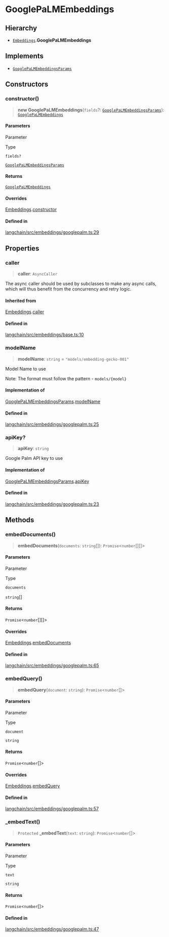 GooglePaLMEmbeddings
====================

Hierarchy[​](#hierarchy "Direct link to Hierarchy")
---------------------------------------------------

*   [`Embeddings`](/docs/api/embeddings_base/classes/Embeddings).**GooglePaLMEmbeddings**

Implements[​](#implements "Direct link to Implements")
------------------------------------------------------

*   [`GooglePaLMEmbeddingsParams`](/docs/api/embeddings_googlepalm/interfaces/GooglePaLMEmbeddingsParams)

Constructors[​](#constructors "Direct link to Constructors")
------------------------------------------------------------

### constructor()[​](#constructor "Direct link to constructor()")

> **new GooglePaLMEmbeddings**(`fields`?: [`GooglePaLMEmbeddingsParams`](/docs/api/embeddings_googlepalm/interfaces/GooglePaLMEmbeddingsParams)): [`GooglePaLMEmbeddings`](/docs/api/embeddings_googlepalm/classes/GooglePaLMEmbeddings)

#### Parameters[​](#parameters "Direct link to Parameters")

Parameter

Type

`fields?`

[`GooglePaLMEmbeddingsParams`](/docs/api/embeddings_googlepalm/interfaces/GooglePaLMEmbeddingsParams)

#### Returns[​](#returns "Direct link to Returns")

[`GooglePaLMEmbeddings`](/docs/api/embeddings_googlepalm/classes/GooglePaLMEmbeddings)

#### Overrides[​](#overrides "Direct link to Overrides")

[Embeddings](/docs/api/embeddings_base/classes/Embeddings).[constructor](/docs/api/embeddings_base/classes/Embeddings#constructor)

#### Defined in[​](#defined-in "Direct link to Defined in")

[langchain/src/embeddings/googlepalm.ts:29](https://github.com/hwchase17/langchainjs/blob/46e1734/langchain/src/embeddings/googlepalm.ts#L29)

Properties[​](#properties "Direct link to Properties")
------------------------------------------------------

### caller[​](#caller "Direct link to caller")

> **caller**: `AsyncCaller`

The async caller should be used by subclasses to make any async calls, which will thus benefit from the concurrency and retry logic.

#### Inherited from[​](#inherited-from "Direct link to Inherited from")

[Embeddings](/docs/api/embeddings_base/classes/Embeddings).[caller](/docs/api/embeddings_base/classes/Embeddings#caller)

#### Defined in[​](#defined-in-1 "Direct link to Defined in")

[langchain/src/embeddings/base.ts:10](https://github.com/hwchase17/langchainjs/blob/46e1734/langchain/src/embeddings/base.ts#L10)

### modelName[​](#modelname "Direct link to modelName")

> **modelName**: `string` = `"models/embedding-gecko-001"`

Model Name to use

Note: The format must follow the pattern - `models/{model}`

#### Implementation of[​](#implementation-of "Direct link to Implementation of")

[GooglePaLMEmbeddingsParams](/docs/api/embeddings_googlepalm/interfaces/GooglePaLMEmbeddingsParams).[modelName](/docs/api/embeddings_googlepalm/interfaces/GooglePaLMEmbeddingsParams#modelname)

#### Defined in[​](#defined-in-2 "Direct link to Defined in")

[langchain/src/embeddings/googlepalm.ts:25](https://github.com/hwchase17/langchainjs/blob/46e1734/langchain/src/embeddings/googlepalm.ts#L25)

### apiKey?[​](#apikey "Direct link to apiKey?")

> **apiKey**: `string`

Google Palm API key to use

#### Implementation of[​](#implementation-of-1 "Direct link to Implementation of")

[GooglePaLMEmbeddingsParams](/docs/api/embeddings_googlepalm/interfaces/GooglePaLMEmbeddingsParams).[apiKey](/docs/api/embeddings_googlepalm/interfaces/GooglePaLMEmbeddingsParams#apikey)

#### Defined in[​](#defined-in-3 "Direct link to Defined in")

[langchain/src/embeddings/googlepalm.ts:23](https://github.com/hwchase17/langchainjs/blob/46e1734/langchain/src/embeddings/googlepalm.ts#L23)

Methods[​](#methods "Direct link to Methods")
---------------------------------------------

### embedDocuments()[​](#embeddocuments "Direct link to embedDocuments()")

> **embedDocuments**(`documents`: `string`\[\]): `Promise`<`number`\[\]\[\]\>

#### Parameters[​](#parameters-1 "Direct link to Parameters")

Parameter

Type

`documents`

`string`\[\]

#### Returns[​](#returns-1 "Direct link to Returns")

`Promise`<`number`\[\]\[\]\>

#### Overrides[​](#overrides-1 "Direct link to Overrides")

[Embeddings](/docs/api/embeddings_base/classes/Embeddings).[embedDocuments](/docs/api/embeddings_base/classes/Embeddings#embeddocuments)

#### Defined in[​](#defined-in-4 "Direct link to Defined in")

[langchain/src/embeddings/googlepalm.ts:65](https://github.com/hwchase17/langchainjs/blob/46e1734/langchain/src/embeddings/googlepalm.ts#L65)

### embedQuery()[​](#embedquery "Direct link to embedQuery()")

> **embedQuery**(`document`: `string`): `Promise`<`number`\[\]\>

#### Parameters[​](#parameters-2 "Direct link to Parameters")

Parameter

Type

`document`

`string`

#### Returns[​](#returns-2 "Direct link to Returns")

`Promise`<`number`\[\]\>

#### Overrides[​](#overrides-2 "Direct link to Overrides")

[Embeddings](/docs/api/embeddings_base/classes/Embeddings).[embedQuery](/docs/api/embeddings_base/classes/Embeddings#embedquery)

#### Defined in[​](#defined-in-5 "Direct link to Defined in")

[langchain/src/embeddings/googlepalm.ts:57](https://github.com/hwchase17/langchainjs/blob/46e1734/langchain/src/embeddings/googlepalm.ts#L57)

### \_embedText()[​](#_embedtext "Direct link to _embedtext")

> `Protected` **\_embedText**(`text`: `string`): `Promise`<`number`\[\]\>

#### Parameters[​](#parameters-3 "Direct link to Parameters")

Parameter

Type

`text`

`string`

#### Returns[​](#returns-3 "Direct link to Returns")

`Promise`<`number`\[\]\>

#### Defined in[​](#defined-in-6 "Direct link to Defined in")

[langchain/src/embeddings/googlepalm.ts:47](https://github.com/hwchase17/langchainjs/blob/46e1734/langchain/src/embeddings/googlepalm.ts#L47)